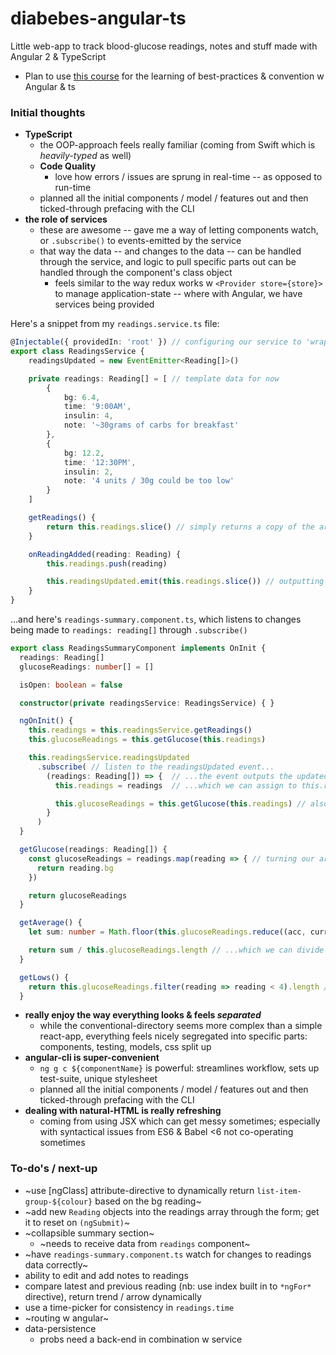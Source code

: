 # diabebes-angular-ts
Little web-app to track blood-glucose readings, notes and stuff made with Angular 2 & TypeScript

* Plan to use [this course](https://www.udemy.com/the-complete-guide-to-angular-2) for the learning of best-practices & convention w Angular & ts

### Initial thoughts
* **TypeScript**
    * the OOP-approach feels really familiar (coming from Swift which is *heavily-typed* as well)
    * **Code Quality**
        * love how errors / issues are sprung in real-time -- as opposed to run-time
    * planned all the initial components / model / features out and then ticked-through prefacing with the CLI
* **the role of services**
    * these are awesome -- gave me a way of letting components watch, or `.subscribe()` to events-emitted by the service
    * that way the data -- and changes to the data -- can be handled through the service, and logic to pull specific parts out can be handled through the component's class object
        * feels similar to the way redux works w `<Provider store={store}>` to manage application-state -- where with Angular, we have services being provided

Here's a snippet from my `readings.service.ts` file:
```typescript
@Injectable({ providedIn: 'root' }) // configuring our service to 'wrap' / or provide to the entire app
export class ReadingsService {
    readingsUpdated = new EventEmitter<Reading[]>()

    private readings: Reading[] = [ // template data for now
        {
            bg: 6.4,
            time: '9:00AM',
            insulin: 4,
            note: '~30grams of carbs for breakfast'
        },
        {
            bg: 12.2,
            time: '12:30PM',
            insulin: 2,
            note: '4 units / 30g could be too low'
        }
    ]

    getReadings() {
        return this.readings.slice() // simply returns a copy of the array; i.e. not the original value
    }

    onReadingAdded(reading: Reading) {
        this.readings.push(reading)

        this.readingsUpdated.emit(this.readings.slice()) // outputting the new data as an event; lets components w the service subscribe to changes
    }
}
```
...and here's `readings-summary.component.ts`, which listens to changes being made to `readings: reading[]` through `.subscribe()`
```typescript
export class ReadingsSummaryComponent implements OnInit {
  readings: Reading[]
  glucoseReadings: number[] = []

  isOpen: boolean = false

  constructor(private readingsService: ReadingsService) { }

  ngOnInit() {
    this.readings = this.readingsService.getReadings()
    this.glucoseReadings = this.getGlucose(this.readings)

    this.readingsService.readingsUpdated
      .subscribe( // listen to the readingsUpdated event...
        (readings: Reading[]) => {  // ...the event outputs the updated readings array
          this.readings = readings  // ...which we can assign to this.readings on this component

          this.glucoseReadings = this.getGlucose(this.readings) // also, reinit the glucose-readings array
        }
      )
  }

  getGlucose(readings: Reading[]) {
    const glucoseReadings = readings.map(reading => { // turning our array of objects into an array of reading.bg(s)
      return reading.bg
    })

    return glucoseReadings
  }

  getAverage() {
    let sum: number = Math.floor(this.glucoseReadings.reduce((acc, curr) => acc + curr)) // reducing that array of glucoseReadings into a sum...

    return sum / this.glucoseReadings.length // ...which we can divide through by the length of the array to find the average.
  }

  getLows() {
    return this.glucoseReadings.filter(reading => reading < 4).length // filter the readings below 4 into a new array, and return its length
  }
```
* **really enjoy the way everything looks & feels *separated***
    * while the conventional-directory seems more complex than a simple react-app, everything feels nicely segregated into specific parts: components, testing, models, css split up
* **angular-cli is super-convenient**
    * `ng g c ${componentName}` is powerful: streamlines workflow, sets up test-suite, unique stylesheet
    * planned all the initial components / model / features out and then ticked-through prefacing with the CLI
* **dealing with natural-HTML is really refreshing**
    * coming from using JSX which can get messy sometimes; especially with syntactical issues from ES6 & Babel <6 not co-operating sometimes

### To-do's / next-up
* ~use [ngClass] attribute-directive to dynamically return `list-item-group-${colour}` based on the bg reading~
* ~add new `Reading` objects into the readings array through the form; get it to reset on `(ngSubmit)`~
* ~collapsible summary section~
    * ~needs to receive data from `readings` component~
* ~have `readings-summary.component.ts` watch for changes to readings data correctly~
* ability to edit and add notes to readings
* compare latest and previous reading (nb: use index built in to `*ngFor*` directive), return trend / arrow dynamically
* use a time-picker for consistency in `readings.time` 
* ~routing w angular~
* data-persistence
    * probs need a back-end in combination w service
